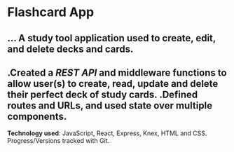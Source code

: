 # Flashcard App
... A study tool application used to create, edit, and delete decks and cards.
---
.Created a *REST API* and middleware functions to allow user(s) to create, read, update and delete their perfect deck of study cards.
.Defined routes and URLs, and used state over multiple components.
---
**Technology used**: JavaScript, React, Express, Knex, HTML and CSS. Progress/Versions tracked with Git.
